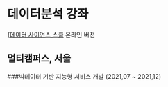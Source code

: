 # 데이터분석 강좌
{[데이터 사이언스 스쿨](https://datascienceschool.net/intro.html) 온라인 버젼 

## 멀티캠퍼스, 서울
###빅데이터 기반 지능형 서비스 개발 (2021,07 ~ 2021,12)

